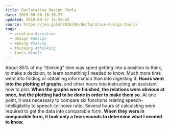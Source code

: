 ```yaml
---
title: Declarative Design Tools
date: 2018-09-06 18:10:27
updated: 2018-09-17 15:58:52
source: https://jon.gold/2016/06/declarative-design-tools/
tags:
  - creation #creation
  - design #design
  - making #making
  - thinking #thinking
  - tools #tools
---
```

About 85% of my “thinking” time was spent getting into a position to think, to make a decision, to learn something I needed to know. Much more time went into finding or obtaining information than into digesting it. __Hours went into the plotting of graphs__, and other hours into instructing an assistant how to plot. __When the graphs were finished, the relations were obvious at once, but the plotting had to be done in order to make them so.__ At one point, it was necessary to compare six functions relating speech-intelligibility to speech-to-noise ratio. Several hours of calculating were required to get the data into comparable form. __When they were in comparable form, it took only a few seconds to determine what I needed to know.__
